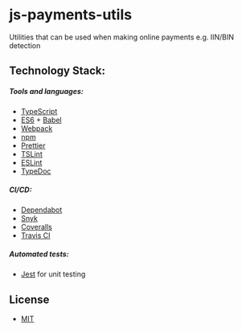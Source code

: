 # js-payments-utils

Utilities that can be used when making online payments e.g. IIN/BIN detection 


## Technology Stack:

##### Tools and languages:

- [TypeScript](https://www.typescriptlang.org/)
- [ES6](https://developer.mozilla.org/en-US/docs/Web/JavaScript) + [Babel](https://babeljs.io/)
- [Webpack](https://webpack.js.org/)
- [npm](https://www.npmjs.com/)
- [Prettier](https://prettier.io/)
- [TSLint](https://palantir.github.io/tslint/)
- [ESLint](https://eslint.org/)
- [TypeDoc](https://typedoc.org/)

##### CI/CD:

- [Dependabot](https://dependabot.com/)
- [Snyk](https://snyk.io/)
- [Coveralls](https://coveralls.io/)
- [Travis CI](https://travis-ci.org/)

##### Automated tests:

- [Jest](https://jestjs.io/) for unit testing

## License

- [MIT](https://opensource.org/licenses/MIT)